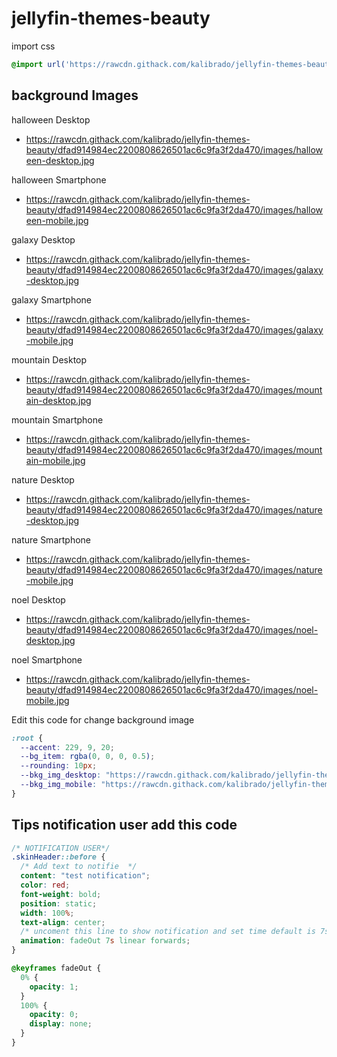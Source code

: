 # jellyfin-themes-beauty

import css

```css
@import url('https://rawcdn.githack.com/kalibrado/jellyfin-themes-beauty/db332985684795c01abc90c2262dce42ccc41278/jellyfin_style.css');

``` 

## background Images
halloween Desktop
- https://rawcdn.githack.com/kalibrado/jellyfin-themes-beauty/dfad914984ec2200808626501ac6c9fa3f2da470/images/halloween-desktop.jpg

halloween Smartphone
- https://rawcdn.githack.com/kalibrado/jellyfin-themes-beauty/dfad914984ec2200808626501ac6c9fa3f2da470/images/halloween-mobile.jpg

galaxy Desktop
- https://rawcdn.githack.com/kalibrado/jellyfin-themes-beauty/dfad914984ec2200808626501ac6c9fa3f2da470/images/galaxy-desktop.jpg

galaxy Smartphone
- https://rawcdn.githack.com/kalibrado/jellyfin-themes-beauty/dfad914984ec2200808626501ac6c9fa3f2da470/images/galaxy-mobile.jpg

mountain Desktop
- https://rawcdn.githack.com/kalibrado/jellyfin-themes-beauty/dfad914984ec2200808626501ac6c9fa3f2da470/images/mountain-desktop.jpg

mountain Smartphone
- https://rawcdn.githack.com/kalibrado/jellyfin-themes-beauty/dfad914984ec2200808626501ac6c9fa3f2da470/images/mountain-mobile.jpg

nature Desktop
- https://rawcdn.githack.com/kalibrado/jellyfin-themes-beauty/dfad914984ec2200808626501ac6c9fa3f2da470/images/nature-desktop.jpg

nature Smartphone
- https://rawcdn.githack.com/kalibrado/jellyfin-themes-beauty/dfad914984ec2200808626501ac6c9fa3f2da470/images/nature-mobile.jpg

noel Desktop
- https://rawcdn.githack.com/kalibrado/jellyfin-themes-beauty/dfad914984ec2200808626501ac6c9fa3f2da470/images/noel-desktop.jpg

noel Smartphone
- https://rawcdn.githack.com/kalibrado/jellyfin-themes-beauty/dfad914984ec2200808626501ac6c9fa3f2da470/images/noel-mobile.jpg

Edit this code for change background image

```css
:root {
  --accent: 229, 9, 20;
  --bg_item: rgba(0, 0, 0, 0.5);
  --rounding: 10px;
  --bkg_img_desktop: "https://rawcdn.githack.com/kalibrado/jellyfin-themes-beauty/dfad914984ec2200808626501ac6c9fa3f2da470/images/galaxy-desktop.jpg";
  --bkg_img_mobile: "https://rawcdn.githack.com/kalibrado/jellyfin-themes-beauty/dfad914984ec2200808626501ac6c9fa3f2da470/images/galaxy-mobile.jpg";
}
```

## Tips notification user add this code 

```css
/* NOTIFICATION USER*/
.skinHeader::before {
  /* Add text to notifie  */
  content: "test notification";
  color: red;
  font-weight: bold;
  position: static;
  width: 100%;
  text-align: center;
  /* uncoment this line to show notification and set time default is 7s pop notification */
  animation: fadeOut 7s linear forwards;
}

@keyframes fadeOut {
  0% {
    opacity: 1;
  }
  100% {
    opacity: 0;
    display: none;
  }
}

```
